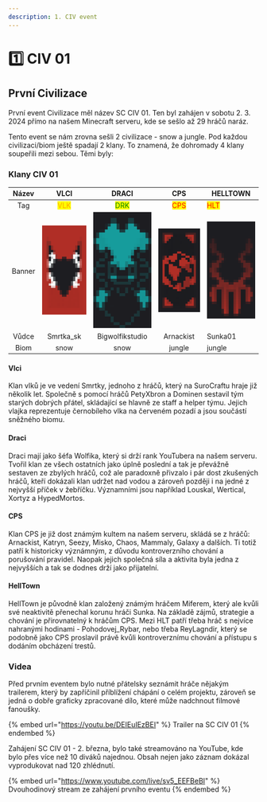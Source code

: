 ```yaml
---
description: 1. CIV event
---
```


# 1️⃣ CIV 01

## První Civilizace

První event Civilizace měl název SC CIV 01. Ten byl zahájen v sobotu 2. 3. 2024 přímo na našem Minecraft serveru, kde se sešlo až 29 hráčů naráz.

Tento event se nám zrovna sešli 2 civilizace - snow a jungle. Pod každou civilizaci/biom ještě spadají 2 klany. To znamená, že dohromady 4 klany soupeřili mezi sebou. Těmi byly:

### Klany CIV 01

|  Název |                                  VLCI                                  |                 DRACI                 |                 CPS                 | HELLTOWN                                |
| :----: | :--------------------------------------------------------------------: | :-----------------------------------: | :---------------------------------: | --------------------------------------- |
|   Tag  |                 <mark style="color:orange;">VLK</mark>                 | <mark style="color:green;">DRK</mark> | <mark style="color:red;">CPS</mark> | <mark style="color:red;">HLT</mark>     |
| Banner | <img src="../../.gitbook/assets/vlci.png" alt="" data-size="original"> |  ![](../../.gitbook/assets/draci.png) |  ![](../../.gitbook/assets/cps.png) | ![](../../.gitbook/assets/helltown.png) |
|  Vůdce |                               Smrtka\_sk                               |            Bigwolfikstudio            |              Arnackist              | Sunka01                                 |
|  Biom  |                                  snow                                  |                  snow                 |                jungle               | jungle                                  |

#### Vlci

Klan vlků je ve vedení Smrtky, jednoho z hráčů, který na SuroCraftu hraje již několik let. Společně s pomocí hráčů PetyXbron a Dominen sestavil tým starých dobrých přátel, skládající se hlavně ze staff a helper týmu. Jejich vlajka reprezentuje černobíleho vlka na červeném pozadí a jsou součástí sněžného biomu.

#### Draci

Draci mají jako šéfa Wolfika, který si drží rank YouTubera na našem serveru. Tvořil klan ze všech ostatních jako úplně poslední a tak je převážně sestaven ze zbylých hráčů, což ale paradoxně přivzalo i pár dost zkušených hráčů, kteří dokázali klan udržet nad vodou a zároveň později i na jedné z nejvyšší příček v žebříčku. Významními jsou například Louskal, Wertical, Xortyz a HypedMortos.

#### CPS

Klan CPS je již dost známým kultem na našem serveru, skládá se z hráčů: Arnackist, Katryn, Seezy, Misko, Chaos, Mammaly, Galaxy a dalších. Ti totiž patří k historicky význámným, z důvodu kontroverzního chování a porušování pravidel. Naopak jejich společná síla a aktivita byla jedna z nejvyšších a tak se dodnes drží jako přijatelní.

#### HellTown

HellTown je původně klan založený známým hráčem Miferem, který ale kvůli své neaktivitě přenechal korunu hráči Sunka. Na základě zájmů, strategie a chování je přirovnatelný k hráčům CPS. Mezi HLT patří třeba hráč s nejvíce nahranými hodinami - Pohodovej\_Rybar, nebo třeba ReyLagndir, který se podobně jako CPS proslavil právě kvůli kontroverznímu chování a přístupu s dodáním obcházení trestů.

### Videa

Před prvním eventem bylo nutné přátelsky seznámit hráče nějakým trailerem, který by zapříčinil příblížení chápání o celém projektu, zároveň se jedná o dobře graficky zpracované dílo, které může nadchnout filmové fanoušky.

{% embed url="https://youtu.be/DEIEuIEzBEI" %}
Trailer na SC CIV 01
{% endembed %}

Zahájení SC CIV 01 - 2. března, bylo také streamováno na YouTube, kde bylo přes více než 10 diváků najednou. Obsah nejen jako záznam dokázal vyprodukovat nad 120 zhlédnutí.

{% embed url="https://www.youtube.com/live/sv5_EEFBeBI" %}
Dvouhodinový stream ze zahájení prvního eventu
{% endembed %}
